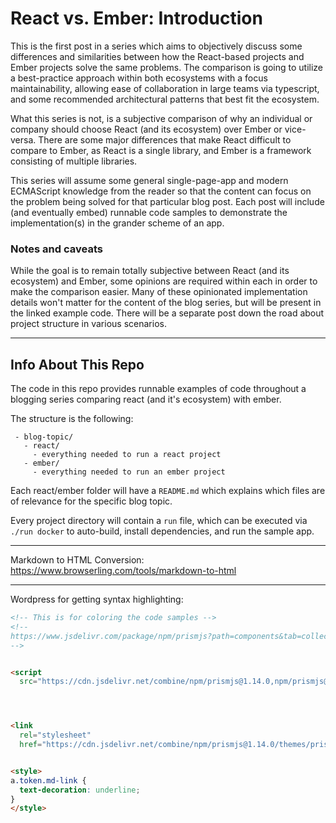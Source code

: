 # React vs. Ember: Introduction

This is the first post in a series which aims to objectively discuss some differences and
similarities between how the React-based projects and Ember projects solve the same problems.
The comparison is going to utilize a best-practice approach within
both ecosystems with a focus maintainability, allowing ease of collaboration in large teams via
typescript, and some recommended architectural patterns that best fit the ecosystem.

What this series is not, is a subjective comparison of why an individual or company should choose
React (and its ecosystem) over Ember or vice-versa. There are some major differences that make React
difficult to compare to Ember, as React is a single library, and Ember is a framework consisting of multiple
libraries.

This series will assume some general single-page-app and modern ECMAScript knowledge from the reader so that the content
can focus on the problem being solved for that particular blog post. Each post will include (and eventually embed) runnable
code samples to demonstrate the implementation(s) in the grander scheme of an app.

###  Notes and caveats

While the goal is to remain totally subjective between React (and its ecosystem) and Ember, some opinions are required within each in order to make the comparison easier. Many of these opinionated implementation details won't matter for the content of the blog series, but will be present in the linked example code. There will be a separate post down the road about project structure in various scenarios.


----------------------------------------------------

## Info About This Repo


The code in this repo provides runnable examples of code throughout a blogging series comparing react (and it's ecosystem) with ember.

The structure is the following:

```
 - blog-topic/
   - react/
     - everything needed to run a react project
   - ember/
     - everything needed to run an ember project

```

Each react/ember folder will have a `README.md` which explains which files are of relevance for the specific blog topic.

Every project directory will contain a `run` file, which can be executed via `./run docker` to auto-build, install dependencies, and run the sample app.


------------------------------------------------------
Markdown to HTML Conversion: https://www.browserling.com/tools/markdown-to-html



---------------------------------------------------------

Wordpress for getting syntax highlighting:

```html
<!-- This is for coloring the code samples -->
<!--
https://www.jsdelivr.com/package/npm/prismjs?path=components&tab=collection
-->


<script
  src="https://cdn.jsdelivr.net/combine/npm/prismjs@1.14.0,npm/prismjs@1.14.0/plugins/line-numbers/prism-line-numbers.min.js,npm/prismjs@1.14.0/plugins/show-language/prism-show-language.min.js,npm/prismjs@1.14.0/components/prism-typescript.min.js,npm/prismjs@1.14.0/components/prism-jsx.min.js,npm/prismjs@1.14.0/components/prism-tsx.min.js,npm/prismjs@1.14.0/components/prism-markup-templating.min.js,npm/prismjs@1.14.0/components/prism-handlebars.min.js,npm/prismjs@1.14.0/plugins/normalize-whitespace/prism-normalize-whitespace.min.js,npm/prismjs@1.14.0/plugins/autolinker/prism-autolinker.min.js"></script>




<link
  rel="stylesheet"
  href="https://cdn.jsdelivr.net/combine/npm/prismjs@1.14.0/themes/prism.min.css,npm/prismjs@1.14.0/plugins/line-numbers/prism-line-numbers.min.css,npm/prismjs@1.14.0/plugins/autolinker/prism-autolinker.min.css">


<style>
a.token.md-link {
  text-decoration: underline;
}
</style>
```
